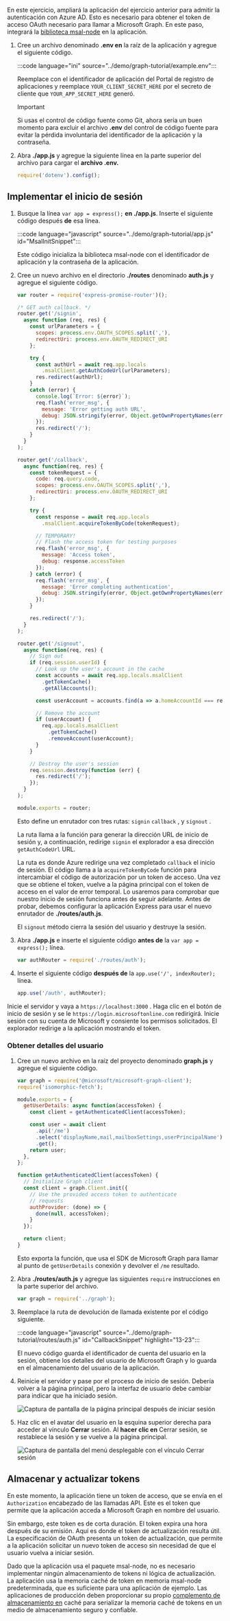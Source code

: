 <!-- markdownlint-disable MD002 MD041 -->

En este ejercicio, ampliará la aplicación del ejercicio anterior para admitir la autenticación con Azure AD. Esto es necesario para obtener el token de acceso OAuth necesario para llamar a Microsoft Graph. En este paso, integrará la [biblioteca msal-node](https://github.com/AzureAD/microsoft-authentication-library-for-js/tree/dev/lib/msal-node) en la aplicación.

1. Cree un archivo denominado **.env en** la raíz de la aplicación y agregue el siguiente código.

    :::code language="ini" source="../demo/graph-tutorial/example.env":::

    Reemplace con el identificador de aplicación del Portal de registro de aplicaciones y reemplace `YOUR_CLIENT_SECRET_HERE` por el secreto de cliente que `YOUR_APP_SECRET_HERE` generó.

    > [!IMPORTANT]
    > Si usas el control de código fuente como Git, ahora sería un buen momento para excluir el archivo **.env** del control de código fuente para evitar la pérdida involuntaria del identificador de la aplicación y la contraseña.

1. Abra **./app.js** y agregue la siguiente línea en la parte superior del archivo para cargar el **archivo .env.**

    ```javascript
    require('dotenv').config();
    ```

## <a name="implement-sign-in"></a>Implementar el inicio de sesión

1. Busque la línea `var app = express();` **en ./app.js**. Inserte el siguiente código después **de** esa línea.

    :::code language="javascript" source="../demo/graph-tutorial/app.js" id="MsalInitSnippet":::

    Este código inicializa la biblioteca msal-node con el identificador de aplicación y la contraseña de la aplicación.

1. Cree un nuevo archivo en el directorio **./routes** denominado **auth.js** y agregue el siguiente código.

    ```javascript
    var router = require('express-promise-router')();

    /* GET auth callback. */
    router.get('/signin',
      async function (req, res) {
        const urlParameters = {
          scopes: process.env.OAUTH_SCOPES.split(','),
          redirectUri: process.env.OAUTH_REDIRECT_URI
        };

        try {
          const authUrl = await req.app.locals
            .msalClient.getAuthCodeUrl(urlParameters);
          res.redirect(authUrl);
        }
        catch (error) {
          console.log(`Error: ${error}`);
          req.flash('error_msg', {
            message: 'Error getting auth URL',
            debug: JSON.stringify(error, Object.getOwnPropertyNames(error))
          });
          res.redirect('/');
        }
      }
    );

    router.get('/callback',
      async function(req, res) {
        const tokenRequest = {
          code: req.query.code,
          scopes: process.env.OAUTH_SCOPES.split(','),
          redirectUri: process.env.OAUTH_REDIRECT_URI
        };

        try {
          const response = await req.app.locals
            .msalClient.acquireTokenByCode(tokenRequest);

          // TEMPORARY!
          // Flash the access token for testing purposes
          req.flash('error_msg', {
            message: 'Access token',
            debug: response.accessToken
          });
        } catch (error) {
          req.flash('error_msg', {
            message: 'Error completing authentication',
            debug: JSON.stringify(error, Object.getOwnPropertyNames(error))
          });
        }

        res.redirect('/');
      }
    );

    router.get('/signout',
      async function(req, res) {
        // Sign out
        if (req.session.userId) {
          // Look up the user's account in the cache
          const accounts = await req.app.locals.msalClient
            .getTokenCache()
            .getAllAccounts();

          const userAccount = accounts.find(a => a.homeAccountId === req.session.userId);

          // Remove the account
          if (userAccount) {
            req.app.locals.msalClient
              .getTokenCache()
              .removeAccount(userAccount);
          }
        }

        // Destroy the user's session
        req.session.destroy(function (err) {
          res.redirect('/');
        });
      }
    );

    module.exports = router;
    ```

    Esto define un enrutador con tres rutas: `signin` `callback` , y `signout` .

    La ruta llama a la función para generar la dirección URL de inicio de sesión y, a continuación, redirige `signin` el explorador a esa dirección `getAuthCodeUrl` URL.

    La ruta es donde Azure redirige una vez completado `callback` el inicio de sesión. El código llama a la `acquireTokenByCode` función para intercambiar el código de autorización por un token de acceso. Una vez que se obtiene el token, vuelve a la página principal con el token de acceso en el valor de error temporal. Lo usaremos para comprobar que nuestro inicio de sesión funciona antes de seguir adelante. Antes de probar, debemos configurar la aplicación Express para usar el nuevo enrutador de **./routes/auth.js**.

    El `signout` método cierra la sesión del usuario y destruye la sesión.

1. Abra **./app.js** e inserte el siguiente código **antes de** la `var app = express();` línea.

    ```javascript
    var authRouter = require('./routes/auth');
    ```

1. Inserte el siguiente código **después de** la `app.use('/', indexRouter);` línea.

    ```javascript
    app.use('/auth', authRouter);
    ```

Inicie el servidor y vaya a `https://localhost:3000` . Haga clic en el botón de inicio de sesión y se le `https://login.microsoftonline.com` redirigirá. Inicie sesión con su cuenta de Microsoft y consiente los permisos solicitados. El explorador redirige a la aplicación mostrando el token.

### <a name="get-user-details"></a>Obtener detalles del usuario

1. Cree un nuevo archivo en la raíz del proyecto denominado **graph.js** y agregue el siguiente código.

    ```javascript
    var graph = require('@microsoft/microsoft-graph-client');
    require('isomorphic-fetch');

    module.exports = {
      getUserDetails: async function(accessToken) {
        const client = getAuthenticatedClient(accessToken);

        const user = await client
          .api('/me')
          .select('displayName,mail,mailboxSettings,userPrincipalName')
          .get();
        return user;
      },
    };

    function getAuthenticatedClient(accessToken) {
      // Initialize Graph client
      const client = graph.Client.init({
        // Use the provided access token to authenticate
        // requests
        authProvider: (done) => {
          done(null, accessToken);
        }
      });

      return client;
    }
    ```

    Esto exporta la función, que usa el SDK de Microsoft Graph para llamar al punto de `getUserDetails` conexión y devolver el `/me` resultado.

1. Abra **./routes/auth.js** y agregue las siguientes `require` instrucciones en la parte superior del archivo.

    ```javascript
    var graph = require('../graph');
    ```

1. Reemplace la ruta de devolución de llamada existente por el código siguiente.

    :::code language="javascript" source="../demo/graph-tutorial/routes/auth.js" id="CallbackSnippet" highlight="13-23":::

    El nuevo código guarda el identificador de cuenta del usuario en la sesión, obtiene los detalles del usuario de Microsoft Graph y lo guarda en el almacenamiento del usuario de la aplicación.

1. Reinicie el servidor y pase por el proceso de inicio de sesión. Debería volver a la página principal, pero la interfaz de usuario debe cambiar para indicar que ha iniciado sesión.

    ![Captura de pantalla de la página principal después de iniciar sesión](./images/add-aad-auth-01.png)

1. Haz clic en el avatar del usuario en la esquina superior derecha para acceder al vínculo **Cerrar** sesión. Al **hacer clic en** Cerrar sesión, se restablece la sesión y se vuelve a la página principal.

    ![Captura de pantalla del menú desplegable con el vínculo Cerrar sesión](./images/add-aad-auth-02.png)

## <a name="storing-and-refreshing-tokens"></a>Almacenar y actualizar tokens

En este momento, la aplicación tiene un token de acceso, que se envía en el `Authorization` encabezado de las llamadas API. Este es el token que permite que la aplicación acceda a Microsoft Graph en nombre del usuario.

Sin embargo, este token es de corta duración. El token expira una hora después de su emisión. Aquí es donde el token de actualización resulta útil. La especificación de OAuth presenta un token de actualización, que permite a la aplicación solicitar un nuevo token de acceso sin necesidad de que el usuario vuelva a iniciar sesión.

Dado que la aplicación usa el paquete msal-node, no es necesario implementar ningún almacenamiento de tokens ni lógica de actualización. La aplicación usa la memoria caché de token en memoria msal-node predeterminada, que es suficiente para una aplicación de ejemplo. Las aplicaciones de producción deben proporcionar su propio [complemento de almacenamiento en](https://github.com/AzureAD/microsoft-authentication-library-for-js/blob/dev/lib/msal-node/docs/configuration.md) caché para serializar la memoria caché de tokens en un medio de almacenamiento seguro y confiable.
